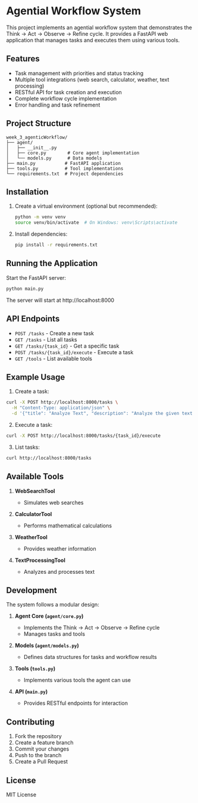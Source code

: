 # Agential Workflow System

This project implements an agential workflow system that demonstrates the Think → Act → Observe → Refine cycle. It provides a FastAPI web application that manages tasks and executes them using various tools.

## Features

- Task management with priorities and status tracking
- Multiple tool integrations (web search, calculator, weather, text processing)
- RESTful API for task creation and execution
- Complete workflow cycle implementation
- Error handling and task refinement

## Project Structure

```
week_3_agenticWorkflow/
├── agent/
│   ├── __init__.py
│   ├── core.py        # Core agent implementation
│   └── models.py      # Data models
├── main.py           # FastAPI application
├── tools.py          # Tool implementations
└── requirements.txt  # Project dependencies
```

## Installation

1. Create a virtual environment (optional but recommended):
   ```bash
   python -m venv venv
   source venv/bin/activate  # On Windows: venv\Scripts\activate
   ```

2. Install dependencies:
   ```bash
   pip install -r requirements.txt
   ```

## Running the Application

Start the FastAPI server:
```bash
python main.py
```

The server will start at http://localhost:8000

## API Endpoints

- `POST /tasks` - Create a new task
- `GET /tasks` - List all tasks
- `GET /tasks/{task_id}` - Get a specific task
- `POST /tasks/{task_id}/execute` - Execute a task
- `GET /tools` - List available tools

## Example Usage

1. Create a task:
```bash
curl -X POST http://localhost:8000/tasks \
  -H "Content-Type: application/json" \
  -d '{"title": "Analyze Text", "description": "Analyze the given text for metrics", "priority": "high"}'
```

2. Execute a task:
```bash
curl -X POST http://localhost:8000/tasks/{task_id}/execute
```

3. List tasks:
```bash
curl http://localhost:8000/tasks
```

## Available Tools

1. **WebSearchTool**
   - Simulates web searches

2. **CalculatorTool**
   - Performs mathematical calculations

3. **WeatherTool**
   - Provides weather information

4. **TextProcessingTool**
   - Analyzes and processes text

## Development

The system follows a modular design:

1. **Agent Core (`agent/core.py`)**
   - Implements the Think → Act → Observe → Refine cycle
   - Manages tasks and tools

2. **Models (`agent/models.py`)**
   - Defines data structures for tasks and workflow results

3. **Tools (`tools.py`)**
   - Implements various tools the agent can use

4. **API (`main.py`)**
   - Provides RESTful endpoints for interaction

## Contributing

1. Fork the repository
2. Create a feature branch
3. Commit your changes
4. Push to the branch
5. Create a Pull Request

## License

MIT License
